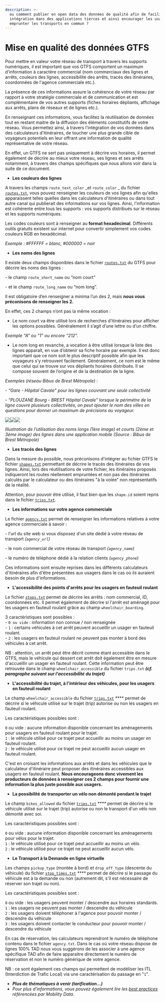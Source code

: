 ```yaml
---
description: >-
  ou comment publier en open data des données de qualité afin de faciliter leur
  intégration dans des applications tierces et ainsi encourager les usagers à
  emprunter les transports en commun ?
---
```


# Mise en qualité des données GTFS

Pour mettre en valeur votre réseau de transport à travers les supports numériques, il est important que vos GTFS comportent un maximum d'information à caractère commercial (nom commerciaux des lignes et arrêts, couleurs des lignes, accessibilité des arrêts, tracés des itinéraires, coordonnées de l'agence commerciale etc.).

La présence de ces informations assure la cohérence de votre réseau par rapport à votre stratégie commerciale et de communication et est complémentaire de vos autres supports (fiches horaires dépliants, affichage aux arrêts, plans de réseaux et de lignes etc.).&#x20;

En renseignant ces informations, vous facilitez la réutilisation de données tout en restant maitre de la diffusion des éléments constitutifs de votre réseau. Vous permettez ainsi, à travers l'intégration de vos données dans des calculateurs d'itinéraires, de toucher une plus grande cible de voyageurs potentiels en leur offrant une information de qualité représentative de votre réseau.&#x20;

En effet, un GTFS ne sert pas uniquement à décrire vos horaires, il permet également de décrire au mieux votre réseau, ses lignes et ses arrêts notamment, à travers des champs spécifiques que nous allons voir dans la suite de ce document. &#x20;

* **Les couleurs des lignes**

A travers les champs `route_text_color` _et `route_color` _ du fichier [`routes.txt`](https://developers.google.com/transit/gtfs/reference?hl=fr#routestxt), vous pouvez renseigner les couleurs de vos lignes afin qu'elles apparaissent telles quelles dans les calculateurs d'itinéraires ou dans tout autre canal qui publierait des informations sur vos lignes. Ainsi, l'information est cohérente entre tous les supports : vos supports distribués sur le réseau et les supports numériques.&#x20;

Les codes couleurs sont à renseigner au **format hexadécimal**. Différents outils gratuits existent sur internet pour convertir simplement vos codes couleurs RGB en hexadécimal. &#x20;

_Exemple : #FFFFFF = blanc, #000000 = noir_&#x20;

* **Les noms des lignes**

Il existe deux champs disponibles dans le fichier [`routes.txt`](https://developers.google.com/transit/gtfs/reference?hl=fr#routestxt) du GTFS pour décrire les noms des lignes :&#x20;

&#x20;   \- le champ `route_short_name` ou “nom court”&#x20;

&#x20;   \- et le champ `route_long_name` ou “nom long”.&#x20;

Il est obligatoire d’en renseigner a minima l’un des 2, mais **nous vous préconisons de renseigner les 2.**&#x20;

En effet, ces 2 champs n’ont pas la même vocation :

* Le nom court va être utilisé lors de recherches d’itinéraires pour afficher les options possibles. Généralement il s’agit d’une lettre ou d’un chiffre.&#x20;

_Exemple “A” ou “1” ou encore “212”._&#x20;

* Le nom long en revanche, a vocation à être utilisé lorsque la liste des lignes apparaît, en vue d’obtenir sa fiche horaire par exemple. Il est donc important que ce nom soit le plus descriptif possible afin que les voyageurs s’y retrouvent facilement. Généralement, ce nom est le même que celui qui se trouve sur vos dépliants horaires distribués. Il se compose souvent de l’origine et de la destination de la ligne.&#x20;

_Exemples (réseau Bibus de Brest Métropole) :_&#x20;

&#x20;_- “Gare - Hôpital Cavale” pour les lignes couvrant une seule collectivité_&#x20;

&#x20;_- “PLOUZANE Bourg - BREST Hôpital Cavale” lorsque le périmètre de la ligne couvre plusieurs collectivités, on peut ajouter le nom des villes en questions pour donner un maximum de précisions au voyageur._

![](https://lh5.googleusercontent.com/e3cHKkiJuF\_98Mlwwu3sYi3WtbU99jrv\_SHa6GtQ260ZhrMBGsTdbiUG1roe5a-ea7na4EZsc1JHryRVvylgczMZF7ceJYNBxCJFrx0KQNv3pxLobpW5CgXWlYZKdUU5pNcURqVXfz5hjuQerQ)![](https://lh4.googleusercontent.com/Y7WI7-z8UA8pMn2KD\_HkkP8\_Zz0CupJCKL9EK6D0bHu8dYq5hgxqHKHIev\_duVXHb6dZUeii1s2WBqyJRmZ5NQGqLGGV2vQPEi4ZELH1nVlNMKSt--Uka9RVCMlsWFmNkgrKErC5o3g19jW1fQ)![](https://lh4.googleusercontent.com/udjC7dKVQ7up0NrN4Ho\_c2RBf\_3JC8M\_GXack-7rn72bKTBGPR\_\_zsvujQ1nOXTir0lJc9hoqjU7HWf7vBkv2v90wOimI6DQH7sQEFk24Hd-9FsN37qDErx-4dzXyJpuEDCqKL-Ai5fJu3GcbA)

_Illustration de l’utilisation des noms longs (1ère image) et courts (2ème et 3ème image) des lignes dans une application mobile (Source : Bibus de Brest Métropole)_

* **Les tracés des lignes**

Dans la mesure du possible, nous préconisons d'intégrer au fichier GTFS le fichier [`shapes.txt`](https://developers.google.com/transit/gtfs/reference?hl=fr#shapestxt) permettant de décrire le tracés des itinéraires de vos lignes. Ainsi, lors des réutilisations de votre fichier, les itinéraires proposés indiqueront les routes réellement empruntées et non pas des itinéraires calculés par le calculateur ou des itinéraires "à la volée" non représentatifs de la réalité.&#x20;

Attention, pour pouvoir être utilisé, il faut bien que les `shape.id` soient repris dans le fichier  [`trips.txt`](https://developers.google.com/transit/gtfs/reference?hl=fr#tripstxt).

* **Les informations sur votre agence commerciale**

Le fichier [`agency.txt`](https://developers.google.com/transit/gtfs/reference?hl=fr#agencytxt) permet de renseigner les informations relatives à votre agence commerciale à savoir :      &#x20;

&#x20;   \- l'url du site web si vous disposez d'un site dédié à votre réseau de transport _(`agency_url`)_

&#x20;   \- le nom commercial de votre réseau de transport _(`agency_name`)_

&#x20;   \- le numéro de téléphone dédié à la relation clients _(`agency_phone`)_

Ces informations sont ensuite reprises dans les différents calculateurs d'itinéraires afin d'être présentées aux usagers dans le cas où ils auraient besoin de plus d'informations. &#x20;

* **L'accessibilité des points d'arrêts pour les usagers en fauteuil roulant**

Le fichier [`stops.txt`](https://developers.google.com/transit/gtfs/reference?hl=fr#stopstxt) permet de décrire les arrêts : nom commercial, ID, coordonnées etc. Il permet également de décrire si l'arrêt est aménagé pour les usagers en fauteuil roulant grâce au champ `wheelchair_boarding`.&#x20;

3 caractéristiques sont possibles : \
\- `0 ou vide` : information non connue / non renseignée\
\- `1` : certains véhicules à cet arrêt peuvent accueillir un usager en fauteuil roulant.\
\- `2` : les usagers en fauteuil roulant ne peuvent pas monter à bord des véhicules à cet arrêt.

NB : attention, un arrêt peut être décrit comme étant accessible dans le GTFS, mais le véhicule qui dessert cet arrêt doit également être en mesure d'accueillir un usager en fauteuil roulant. Cette information peut être retrouvée dans le champ `wheelchair_accessible` du fichier `trips.txt` _**(cf. paragraphe suivant sur l'accessibilité du trajet)**_

* **L'accessibilité du trajet, à l'intérieur des véhicules, pour les usagers en fauteuil roulant**

Le champ `wheelchair_accessible` du fichier [`trips.txt`](https://developers.google.com/transit/gtfs/reference?hl=fr#tripstxt) _****_ permet de décrire si le véhicule utilisé sur le trajet (trip) autorise ou non les usagers en fauteuil roulant.

Les caractéristiques possibles sont :&#x20;

`0` ou vide : aucune information disponible concernant les aménagements pour usagers en fauteuil roulant pour le trajet.\
`1` : le véhicule utilisé pour ce trajet peut accueillir au moins un usager en fauteuil roulant.\
`2` : le véhicule utilisé pour ce trajet ne peut accueillir aucun usager en fauteuil roulant.

C'est en croisant les informations aux arrêts et dans les véhicules que le calculateur d'itinéraire peut proposer des itinéraires accessibles aux usagers en fauteuil roulant. **Nous encourageons donc vivement les producteurs de données à renseigner ces 2 champs pour fournir une information la plus juste possible aux usagers.**

* **La possibilité de transporter un vélo non démonté pendant le trajet**

Le champ `bikes_allowed` du fichier [`trips.txt`](https://developers.google.com/transit/gtfs/reference?hl=fr#tripstxt) _****_ permet de décrire si le véhicule utilisé sur le trajet (trip) autorise ou non le transport d'un vélo non démonté avec soi.

Les caractéristiques possibles sont :

`0` ou vide : aucune information disponible concernant les aménagements pour vélos pour le trajet.\
`1` : le véhicule utilisé pour ce trajet peut accueillir au moins un vélo.\
`2` : le véhicule utilisé pour ce trajet ne peut accueillir aucun vélo.

* **Le Transport à la Demande en ligne virtuelle**

Les champs `pickup_type` (montée à bord) et `drop_off_type` (descente du véhicule) du fichier [`stop_times.txt`](https://developers.google.com/transit/gtfs/reference?hl=fr#stop\_timestxt) _****_ permet de décrire si le passage du véhicule est à la demande ou non (autrement dit, s'il est nécessaire de réserver son trajet ou non).

Les caractéristiques possibles sont :

`0` ou vide : les usagers peuvent monter / descendre aux horaires standards.\
`1` : les usagers ne peuvent pas monter / descendre  du véhicule\
`2` : les usagers doivent téléphoner à l'agence pour pouvoir monter / descendre du véhicule\
`3` : les usagers doivent contacter le conducteur pour pouvoir monter / descendre du véhicule

En cas de réservation, les calculateurs reprendront le numéro de téléphone contenu dans le fichier `agency.txt`. Dans le cas où votre réseau dispose de lignes 100% TAD nous vous suggérons de les associer à une agence spécifique TAD afin de faire apparaitre directement le numéro de réservation et non le numéro générique de votre agence.

NB : ce sont également ces champs qui permettent de modéliser les ITL (Interdiction de Trafic Local) via une caractérisation du passage en "`1`".

* _**Plus de thématiques à venir (tarification...)**_
* _Pour plus d'informations, vous pouvez également lire les_ [_best practices_](https://gtfs.org/schedule/best-practices/) _référencées par Mobility Data._&#x20;
